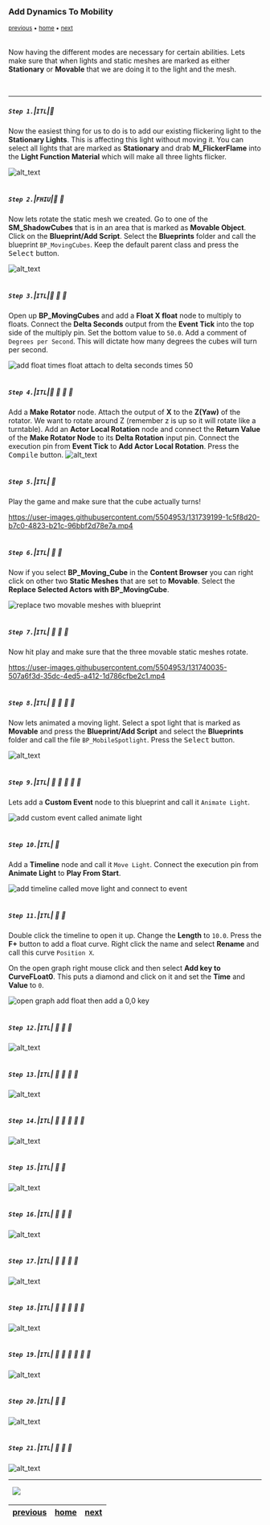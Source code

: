 <img src="https://via.placeholder.com/1000x4/45D7CA/45D7CA" alt="drawing" height="4px"/>

### Add Dynamics To Mobility

<sub>[previous](../mobility/README.md#user-content-actor--light-mobility) • [home](../README.md#user-content-ue4-lighting) • [next](../)</sub>

<img src="https://via.placeholder.com/1000x4/45D7CA/45D7CA" alt="drawing" height="4px"/>

Now having the different modes are necessary for certain abilities.  Lets make sure that when lights and static meshes are marked as either **Stationary** or **Movable** that we are doing it to the light and the mesh.

<br>

---


##### `Step 1.`\|`ITL`|:small_blue_diamond:

Now the easiest thing for us to do is to add our existing flickering light to the **Stationary Lights**.  This is affecting this light without moving it.  You can select all lights that are marked as **Stationary** and drab **M_FlickerFlame** into the **Light Function Material** which will make all three lights flicker.

![alt_text](images/StationaryLightFlickering.jpg)

<img src="https://via.placeholder.com/500x2/45D7CA/45D7CA" alt="drawing" height="2px" alt = ""/>

##### `Step 2.`\|`FHIU`|:small_blue_diamond: :small_blue_diamond: 
Now lets rotate the static mesh we created.  Go to one of the **SM_ShadowCubes** that is in an area that is marked as **Movable Object**.  Click on the **Blueprint/Add Script**.  Select the **Blueprints** folder and call the blueprint `BP_MovingCubes`. Keep the default parent class and press the <kbd>Select</kbd> button.

![alt_text](images/StaticMeshToBP.jpg)

<img src="https://via.placeholder.com/500x2/45D7CA/45D7CA" alt="drawing" height="2px" alt = ""/>

##### `Step 3.`\|`ITL`|:small_blue_diamond: :small_blue_diamond: :small_blue_diamond:

Open up **BP_MovingCubes** and add a **Float X float** node to multiply to floats.  Connect the **Delta Seconds** output from the **Event Tick** into the top side of the multiply pin. Set the bottom value to `50.0`.  Add a comment of `Degrees per Second`.  This will dictate how many degrees the cubes will turn per second.

![add float times float attach to delta seconds times 50](images/AddFloatMultiply.jpg)

<img src="https://via.placeholder.com/500x2/45D7CA/45D7CA" alt="drawing" height="2px" alt = ""/>

##### `Step 4.`\|`ITL`|:small_blue_diamond: :small_blue_diamond: :small_blue_diamond: :small_blue_diamond:

Add a **Make Rotator** node.  Attach the output of **X** to the **Z(Yaw)** of the rotator.  We want to rotate around Z (remember z is up so it will rotate like a turntable). Add an **Actor Local Rotation** node and connect the **Return Value** of the **Make Rotator Node** to its **Delta Rotation** input pin.  Connect the execution pin from **Event Tick** to **Add Actor Local Rotation**.  Press the <kbd>Compile</kbd> button. 
![alt_text](images/FinishRotationBlueprint.jpg)

<img src="https://via.placeholder.com/500x2/45D7CA/45D7CA" alt="drawing" height="2px" alt = ""/>

##### `Step 5.`\|`ITL`| :small_orange_diamond:

Play the game and make sure that the cube actually turns!

https://user-images.githubusercontent.com/5504953/131739199-1c5f8d20-b7c0-4823-b21c-96bbf2d78e7a.mp4

<img src="https://via.placeholder.com/500x2/45D7CA/45D7CA" alt="drawing" height="2px" alt = ""/>

##### `Step 6.`\|`ITL`| :small_orange_diamond: :small_blue_diamond:

Now if you select **BP_Moving_Cube** in the **Content Browser** you can right click on other two **Static Meshes** that are set to **Movable**.  Select the **Replace Selected Actors with BP_MovingCube**.

![replace two movable meshes with blueprint](images/ReplaceActors.jpg)

<img src="https://via.placeholder.com/500x2/45D7CA/45D7CA" alt="drawing" height="2px" alt = ""/>

##### `Step 7.`\|`ITL`| :small_orange_diamond: :small_blue_diamond: :small_blue_diamond:

Now hit play and make sure that the three movable static meshes rotate.

https://user-images.githubusercontent.com/5504953/131740035-507a6f3d-35dc-4ed5-a412-1d786cfbe2c1.mp4

<img src="https://via.placeholder.com/500x2/45D7CA/45D7CA" alt="drawing" height="2px" alt = ""/>

##### `Step 8.`\|`ITL`| :small_orange_diamond: :small_blue_diamond: :small_blue_diamond: :small_blue_diamond:

Now lets animated a moving light.  Select a spot light that is marked as **Movable** and press the **Blueprint/Add Script** and select the **Blueprints** folder and call the file `BP_MobileSpotlight`. Press the <kbd>Select</kbd> button.

![alt_text](images/MovableLightToBP.jpg)

<img src="https://via.placeholder.com/500x2/45D7CA/45D7CA" alt="drawing" height="2px" alt = ""/>

##### `Step 9.`\|`ITL`| :small_orange_diamond: :small_blue_diamond: :small_blue_diamond: :small_blue_diamond: :small_blue_diamond:

Lets add a **Custom Event** node to this blueprint and call it `Animate Light`.

![add custom event called animate light](images/AddCustomEvent.jpg)

<img src="https://via.placeholder.com/500x2/45D7CA/45D7CA" alt="drawing" height="2px" alt = ""/>

##### `Step 10.`\|`ITL`| :large_blue_diamond:

Add a **Timeline** node and call it `Move Light`. Connect the execution pin from **Animate Light** to **Play From Start**.

![add timeline called move light and connect to event](images/AddTimeline.jpg)

<img src="https://via.placeholder.com/500x2/45D7CA/45D7CA" alt="drawing" height="2px" alt = ""/>

##### `Step 11.`\|`ITL`| :large_blue_diamond: :small_blue_diamond: 

Double click the timeline to open it up.  Change the **Length** to `10.0`.  Press the **F+** button to add a float curve.  Right click the name and select **Rename** and call this curve `Position X`.  

On the open graph right mouse click and then select **Add key to CurveFLoat0**.  This puts a diamond and click on it and set the **Time** and **Value** to `0`.

![open graph add float then add a 0,0 key](images/FirstChangeTimeline.jpg)

<img src="https://via.placeholder.com/500x2/45D7CA/45D7CA" alt="drawing" height="2px" alt = ""/>


##### `Step 12.`\|`ITL`| :large_blue_diamond: :small_blue_diamond: :small_blue_diamond: 

![alt_text](images/FourKeyPoints.jpg)

<img src="https://via.placeholder.com/500x2/45D7CA/45D7CA" alt="drawing" height="2px" alt = ""/>

##### `Step 13.`\|`ITL`| :large_blue_diamond: :small_blue_diamond: :small_blue_diamond:  :small_blue_diamond: 

![alt_text](images/.jpg)

<img src="https://via.placeholder.com/500x2/45D7CA/45D7CA" alt="drawing" height="2px" alt = ""/>

##### `Step 14.`\|`ITL`| :large_blue_diamond: :small_blue_diamond: :small_blue_diamond: :small_blue_diamond:  :small_blue_diamond: 

![alt_text](images/.jpg)

<img src="https://via.placeholder.com/500x2/45D7CA/45D7CA" alt="drawing" height="2px" alt = ""/>

##### `Step 15.`\|`ITL`| :large_blue_diamond: :small_orange_diamond: 

![alt_text](images/.jpg)

<img src="https://via.placeholder.com/500x2/45D7CA/45D7CA" alt="drawing" height="2px" alt = ""/>

##### `Step 16.`\|`ITL`| :large_blue_diamond: :small_orange_diamond:   :small_blue_diamond: 

![alt_text](images/.jpg)

<img src="https://via.placeholder.com/500x2/45D7CA/45D7CA" alt="drawing" height="2px" alt = ""/>

##### `Step 17.`\|`ITL`| :large_blue_diamond: :small_orange_diamond: :small_blue_diamond: :small_blue_diamond:

![alt_text](images/.jpg)

<img src="https://via.placeholder.com/500x2/45D7CA/45D7CA" alt="drawing" height="2px" alt = ""/>

##### `Step 18.`\|`ITL`| :large_blue_diamond: :small_orange_diamond: :small_blue_diamond: :small_blue_diamond: :small_blue_diamond:

![alt_text](images/.jpg)

<img src="https://via.placeholder.com/500x2/45D7CA/45D7CA" alt="drawing" height="2px" alt = ""/>

##### `Step 19.`\|`ITL`| :large_blue_diamond: :small_orange_diamond: :small_blue_diamond: :small_blue_diamond: :small_blue_diamond: :small_blue_diamond:

![alt_text](images/.jpg)

<img src="https://via.placeholder.com/500x2/45D7CA/45D7CA" alt="drawing" height="2px" alt = ""/>

##### `Step 20.`\|`ITL`| :large_blue_diamond: :large_blue_diamond:

![alt_text](images/.jpg)

<img src="https://via.placeholder.com/500x2/45D7CA/45D7CA" alt="drawing" height="2px" alt = ""/>

##### `Step 21.`\|`ITL`| :large_blue_diamond: :large_blue_diamond: :small_blue_diamond:

![alt_text](images/.jpg)

___


<img src="https://via.placeholder.com/1000x4/dba81a/dba81a" alt="drawing" height="4px" alt = ""/>

<img src="https://via.placeholder.com/1000x100/45D7CA/000000/?text=Next Up - ADD NEXT TITLE">

<img src="https://via.placeholder.com/1000x4/dba81a/dba81a" alt="drawing" height="4px" alt = ""/>

| [previous](../mobility/README.md#user-content-actor--light-mobility)| [home](../README.md#user-content-ue4-lighting) | [next](../)|
|---|---|---|
